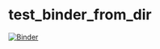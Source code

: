 # test_binder_from_dir

[![Binder](https://mybinder.org/badge_logo.svg)](https://mybinder.org/v2/gh/RobinL/test_binder_from_dir/HEAD?labpath=docs%2Fdemos%2Ftutorials%2F03_Blocking.ipynb)
